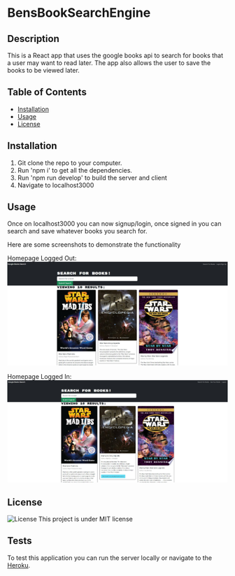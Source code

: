 # BensBookSearchEngine

## Description
This is a React app that uses the google books api to search for books that a user may want to read later. The app also allows the user to save the books to be viewed later.

## Table of Contents

- [Installation](#installation)
- [Usage](#usage)
- [License](#license)

## Installation
1. Git clone the repo to your computer. 
2. Run 'npm i' to get all the dependencies.
3. Run 'npm run develop' to build the server and client
4. Navigate to localhost3000

## Usage
Once on localhost3000 you can now signup/login, once signed in you can search and save whatever books you search for.

Here are some screenshots to demonstrate the functionality

Homepage Logged Out:![Image](/assets/HomeLoggedOut.jpg)

Homepage Logged In:![Image](/assets/homeLoggedIn.jpg)


## License
![License](https://img.shields.io/badge/License-MIT-yellow.svg)
This project is under MIT license

## Tests
To test this application you can run the server locally or navigate to the [Heroku](https://did-i-need-that.herokuapp.com/).